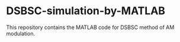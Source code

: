 # DSBSC-simulation-by-MATLAB
This repository contains the MATLAB code for DSBSC method of AM modulation. 
